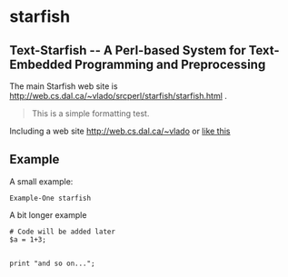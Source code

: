 # starfish
## Text-Starfish -- A Perl-based System for Text-Embedded Programming and Preprocessing

The main Starfish web site is
http://web.cs.dal.ca/~vlado/srcperl/starfish/starfish.html .

> This is a simple formatting test.

Including a web site http://web.cs.dal.ca/~vlado or [like
this](http://dnlp.ca)

## Example
A small example:
```example1
Example-One starfish
```
A bit longer example

```starfish
# Code will be added later
$a = 1+3;


print "and so on...";
```
